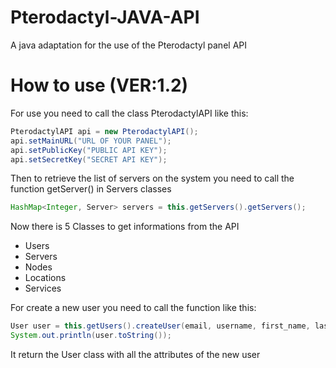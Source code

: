 # Pterodactyl-JAVA-API
 A java adaptation for the use of the Pterodactyl panel API

# How to use (VER:1.2)
For use you need to call the class PterodactylAPI like this:
```java 
PterodactylAPI api = new PterodactylAPI();
api.setMainURL("URL OF YOUR PANEL");
api.setPublicKey("PUBLIC API KEY");
api.setSecretKey("SECRET API KEY");
```
Then to retrieve the list of servers on the system you need to call the function getServer() in Servers classes
```java
HashMap<Integer, Server> servers = this.getServers().getServers();
```

Now there is 5 Classes to get informations from the API
- Users
- Servers
- Nodes
- Locations
- Services

For create a new user you need to call the function like this: 
```java
User user = this.getUsers().createUser(email, username, first_name, last_name, password, root_admin);
System.out.println(user.toString());
```
It return the User class with all the attributes of the new user
